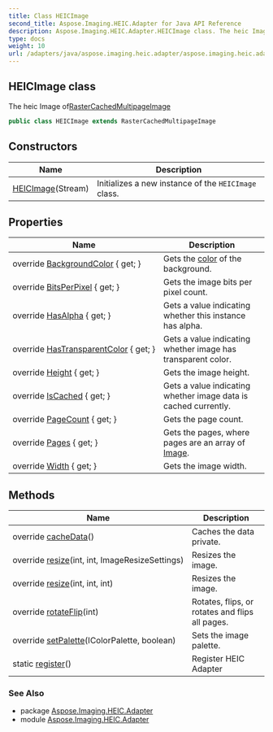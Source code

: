 ```yaml
---
title: Class HEICImage
second_title: Aspose.Imaging.HEIC.Adapter for Java API Reference
description: Aspose.Imaging.HEIC.Adapter.HEICImage class. The heic Image ofRasterCachedMultipageImage
type: docs
weight: 10
url: /adapters/java/aspose.imaging.heic.adapter/aspose.imaging.heic.adapter/heicimage/
---
```

## HEICImage class

The heic Image of[RasterCachedMultipageImage](https://reference.aspose.com/imaging/java/com.aspose.imaging/rastercachedmultipageimage/)

```java
public class HEICImage extends RasterCachedMultipageImage
```

## Constructors

| Name | Description |
| --- | --- |
| [HEICImage](heicimage/)(Stream) | Initializes a new instance of the `HEICImage` class. |

## Properties

| Name | Description |
| --- | --- |
| override [BackgroundColor](../../aspose.imaging.heic.adapter/heicimage/backgroundcolor/) { get; } | Gets the [color](https://reference.aspose.com/imaging/java/com.aspose.imaging/color/) of the background. |
| override [BitsPerPixel](../../aspose.imaging.heic.adapter/heicimage/bitsperpixel/) { get; } | Gets the image bits per pixel count. |
| override [HasAlpha](../../aspose.imaging.heic.adapter/heicimage/hasalpha/) { get; } | Gets a value indicating whether this instance has alpha. |
| override [HasTransparentColor](../../aspose.imaging.heic.adapter/heicimage/hastransparentcolor/) { get; } | Gets a value indicating whether image has transparent color. |
| override [Height](../../aspose.imaging.heic.adapter/heicimage/height/) { get; } | Gets the image height. |
| override [IsCached](../../aspose.imaging.heic.adapter/heicimage/iscached/) { get; } | Gets a value indicating whether image data is cached currently. |
| override [PageCount](../../aspose.imaging.heic.adapter/heicimage/pagecount/) { get; } | Gets the page count. |
| override [Pages](../../aspose.imaging.heic.adapter/heicimage/pages/) { get; } | Gets the pages, where pages are an array of [Image](https://reference.aspose.com/imaging/net/aspose.imaging/image/). |
| override [Width](../../aspose.imaging.heic.adapter/heicimage/width/) { get; } | Gets the image width. |

## Methods

| Name | Description |
| --- | --- |
| override [cacheData](../../aspose.imaging.heic.adapter/heicimage/cachedata/)() | Caches the data private. |
| override [resize](../../aspose.imaging.heic.adapter/heicimage/resize/#resize_1)(int, int, ImageResizeSettings) | Resizes the image. |
| override [resize](../../aspose.imaging.heic.adapter/heicimage/resize/#resize_2)(int, int, int) | Resizes the image. |
| override [rotateFlip](../../aspose.imaging.heic.adapter/heicimage/rotateflip/)(int) | Rotates, flips, or rotates and flips all pages. |
| override [setPalette](../../aspose.imaging.heic.adapter/heicimage/setpalette/)(IColorPalette, boolean) | Sets the image palette. |
| static [register](../../aspose.imaging.heic.adapter/heicimage/register/)() | Register HEIC Adapter |

### See Also

* package [Aspose.Imaging.HEIC.Adapter](../../aspose.imaging.heic.adapter/)
* module [Aspose.Imaging.HEIC.Adapter](../../)
